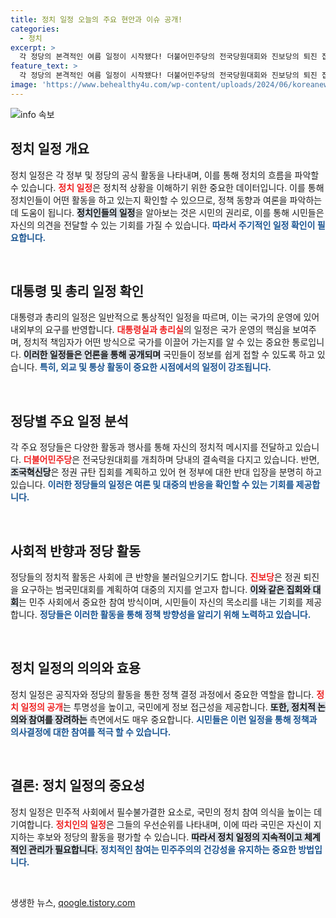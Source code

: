 ```yaml
---
title: 정치 일정 오늘의 주요 현안과 이슈 공개!
categories:
  - 정치
excerpt: >
  각 정당의 본격적인 여름 일정이 시작됐다! 더불어민주당의 전국당원대회와 진보당의 퇴진 집회 등, 정치적 긴장감이 고조되는 가운데 어떤 논의가 오갈지 주목된다.
feature_text: >
  각 정당의 본격적인 여름 일정이 시작됐다! 더불어민주당의 전국당원대회와 진보당의 퇴진 집회 등, 정치적 긴장감이 고조되는 가운데 어떤 논의가 오갈지 주목된다.
image: 'https://www.behealthy4u.com/wp-content/uploads/2024/06/koreanews.jpg'
---
```


<p><img src="https://www.behealthy4u.com/wp-content/uploads/2024/06/koreanews.jpg" alt="info 속보" /></p>

<h2 data-ke-size="size26">정치 일정 개요</h2>

<p data-ke-size="size16">
정치 일정은 각 정부 및 정당의 공식 활동을 나타내며, 이를 통해 정치의 흐름을 파악할 수 있습니다. <b><span style="color: #ee2323;">정치 일정</span></b>은 정치적 상황을 이해하기 위한 중요한 데이터입니다. 이를 통해 정치인들이 어떤 활동을 하고 있는지 확인할 수 있으므로, 정책 동향과 여론을 파악하는 데 도움이 됩니다. <b><span style="background-color: #21538527;">정치인들의 일정</span></b>을 알아보는 것은 시민의 권리로, 이를 통해 시민들은 자신의 의견을 전달할 수 있는 기회를 가질 수 있습니다. <b><span style="color: #1a5490;">따라서 주기적인 일정 확인이 필요합니다.</span></b> 
</p>

<p data-ke-size="size16">&nbsp;</p>

<h2 data-ke-size="size26">대통령 및 총리 일정 확인</h2>

<p data-ke-size="size16">
대통령과 총리의 일정은 일반적으로 통상적인 일정을 따르며, 이는 국가의 운영에 있어 내외부의 요구를 반영합니다. <b><span style="color: #ee2323;">대통령실과 총리실</span></b>의 일정은 국가 운영의 핵심을 보여주며, 정치적 책임자가 어떤 방식으로 국가를 이끌어 가는지를 알 수 있는 중요한 통로입니다. <b><span style="background-color: #21538527;">이러한 일정들은 언론을 통해 공개되며</span></b> 국민들이 정보를 쉽게 접할 수 있도록 하고 있습니다. <b><span style="color: #1a5490;">특히, 외교 및 통상 활동이 중요한 시점에서의 일정이 강조됩니다.</span></b>
</p>

<p data-ke-size="size16">&nbsp;</p>

<h2 data-ke-size="size26">정당별 주요 일정 분석</h2>

<p data-ke-size="size16">
각 주요 정당들은 다양한 활동과 행사를 통해 자신의 정치적 메시지를 전달하고 있습니다. <b><span style="color: #ee2323;">더불어민주당</span></b>은 전국당원대회를 개최하며 당내의 결속력을 다지고 있습니다. 반면, <b><span style="background-color: #21538527;">조국혁신당</span></b>은 정권 규탄 집회를 계획하고 있어 현 정부에 대한 반대 입장을 분명히 하고 있습니다. <b><span style="color: #1a5490;">이러한 정당들의 일정은 여론 및 대중의 반응을 확인할 수 있는 기회를 제공합니다.</span></b>
</p>

<p data-ke-size="size16">&nbsp;</p>

<h2 data-ke-size="size26">사회적 반향과 정당 활동</h2>

<p data-ke-size="size16">
정당들의 정치적 활동은 사회에 큰 반향을 불러일으키기도 합니다. <b><span style="color: #ee2323;">진보당</span></b>은 정권 퇴진을 요구하는 범국민대회를 계획하여 대중의 지지를 얻고자 합니다. <b><span style="background-color: #21538527;">이와 같은 집회와 대회</span></b>는 민주 사회에서 중요한 참여 방식이며, 시민들이 자신의 목소리를 내는 기회를 제공합니다. <b><span style="color: #1a5490;">정당들은 이러한 활동을 통해 정책 방향성을 알리기 위해 노력하고 있습니다.</span></b>
</p>

<p data-ke-size="size16">&nbsp;</p>

<h2 data-ke-size="size26">정치 일정의 의의와 효용</h2>

<p data-ke-size="size16">
정치 일정은 공직자와 정당의 활동을 통한 정책 결정 과정에서 중요한 역할을 합니다. <b><span style="color: #ee2323;">정치 일정의 공개</span></b>는 투명성을 높이고, 국민에게 정보 접근성을 제공합니다. <b><span style="background-color: #21538527;">또한, 정치적 논의와 참여를 장려하는</span></b> 측면에서도 매우 중요합니다. <b><span style="color: #1a5490;">시민들은 이런 일정을 통해 정책과 의사결정에 대한 참여를 적극 할 수 있습니다.</span></b>
</p>

<p data-ke-size="size16">&nbsp;</p>

<h2 data-ke-size="size26">결론: 정치 일정의 중요성</h2>

<p data-ke-size="size16">
정치 일정은 민주적 사회에서 필수불가결한 요소로, 국민의 정치 참여 의식을 높이는 데 기여합니다. <b><span style="color: #ee2323;">정치인의 일정</span></b>은 그들의 우선순위를 나타내며, 이에 따라 국민은 자신이 지지하는 후보와 정당의 활동을 평가할 수 있습니다. <b><span style="background-color: #21538527;">따라서 정치 일정의 지속적이고 체계적인 관리가 필요합니다.</span></b> <b><span style="color: #1a5490;">정치적인 참여는 민주주의의 건강성을 유지하는 중요한 방법입니다.</span></b>
</p>

<p data-ke-size="size16">&nbsp;</p>
생생한 뉴스, <a href="https://qoogle.tistory.com" rel="dofollow">qoogle.tistory.com</a>


